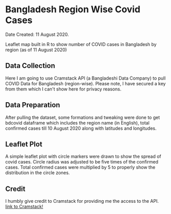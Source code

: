 # Bangladesh Region Wise Covid Cases
Date Created: 11 August 2020.   

Leaflet map built in R to show number of COVID cases in Bangladesh by region (as of 11 August 2020)

## Data Collection
Here I am going to use Cramstack API (a Bangladeshi Data Company) to pull COVID Data for Bangladesh (region-wise). Please note, I have secured a key from them which I can't show here for privacy reasons.

## Data Preparation
After pulling the dataset, some formations and tweaking were done to get bdcovid dataframe which includes the region name (in English), total confirmed cases till 10 August 2020 along with latitudes and longitudes.

## Leaflet Plot
A simple leaflet plot with circle markers were drawn to show the spread of covid cases. Circle radius was adjusted to be five times of the confirmed cases. Total confirmed cases were multiplied by 5 to properly show the distribution in the circle zones.

## Credit
I humbly give credit to Cramstack for providing me the access to the API.
[link to Cramstack!](https://cramstack.com/)

